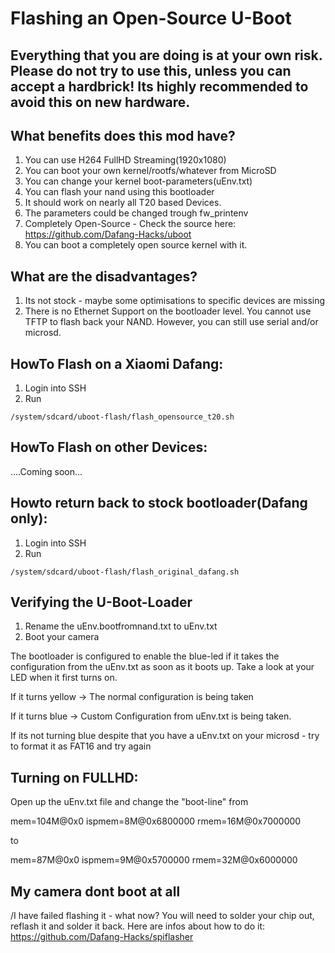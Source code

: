 # Flashing an Open-Source U-Boot

## Everything that you are doing is at your own risk. Please do not try to use this, unless you can accept a hardbrick! Its highly recommended to avoid this on new hardware.


## What benefits does this mod have?

1. You can use H264 FullHD Streaming(1920x1080)
2. You can boot your own kernel/rootfs/whatever from MicroSD
3. You can change your kernel boot-parameters(uEnv.txt)
4. You can flash your nand using this bootloader
5. It should work on nearly all T20 based Devices.
6. The parameters could be changed trough fw_printenv
7. Completely Open-Source - Check the source here: https://github.com/Dafang-Hacks/uboot
8. You can boot a completely open source kernel with it.

## What are the disadvantages?
1. Its not stock - maybe some optimisations to specific devices are missing
2. There is no Ethernet Support on the bootloader level. You cannot use TFTP to 
flash back your NAND. However, you can still use serial and/or microsd.

## HowTo Flash on a Xiaomi Dafang:

1. Login into SSH
2. Run
```
/system/sdcard/uboot-flash/flash_opensource_t20.sh
```

## HowTo Flash on other Devices:

....Coming soon...

## Howto return back to stock bootloader(Dafang only):
1. Login into SSH
2. Run
```
/system/sdcard/uboot-flash/flash_original_dafang.sh
```
## Verifying the U-Boot-Loader 
1. Rename the uEnv.bootfromnand.txt to uEnv.txt
2. Boot your camera

The bootloader is configured to enable the blue-led if it takes the configuration from the uEnv.txt as soon as it boots up.
Take a look at your LED when it first turns on.

If it turns yellow -> The normal configuration is being taken

If it turns blue -> Custom Configuration from uEnv.txt is being taken.

If its not turning blue despite that you have a uEnv.txt on your microsd - try to format it as FAT16 and try again


## Turning on FULLHD:

Open up the uEnv.txt file and change the "boot-line" from

mem=104M@0x0 ispmem=8M@0x6800000 rmem=16M@0x7000000

to

mem=87M@0x0 ispmem=9M@0x5700000 rmem=32M@0x6000000
 

## My camera dont boot at all
/I have failed flashing it - what now?
You will need to solder your chip out, reflash it and solder it back.
Here are infos about how to do it:
https://github.com/Dafang-Hacks/spiflasher
